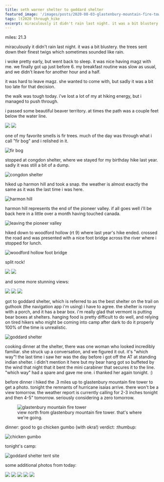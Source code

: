 ```yaml
---
title: seth warner shelter to goddard shelter
featured_image: '/images/posts/2020-08-03-glastenbury-mountain-fire-tower.jpeg'
tags: lt2020 through_hike
excerpt: miraculously it didn't rain last night. it was a bit blustery. the trees sent down their finest twigs which sometimes sounded like rain.
---
```


miles: 21.3

miraculously it didn't rain last night. it was a bit blustery. the trees sent down their finest twigs which sometimes sounded like rain.

i woke pretty early, but went back to sleep. it was nice having magz with me. we finally got up just before 6. my breakfast routine was slow as usual, and we didn't leave for another hour and a half.

it was hard to leave magz. she wanted to come with, but sadly it was a bit too late for that decision.

the walk was tough today. i've lost a lot of my at hiking energy, but i managed to push through.

i passed some beautiful beaver territory. at times the path was a couple feet below the water line.

<div class="gallery" data-columns="2">
	<img src="/images/posts/2020-08-03-beaver-1.jpeg">
	<img src="/images/posts/2020-08-03-beaver-2.jpeg">
</div>

one of my favorite smells is fir trees. much of the day was through what i call "fir bog" and i relished in it.

![fir bog](/images/posts/2020-08-03-fir-bog.jpeg)

stopped at congdon shelter, where we stayed for my birthday hike last year. sadly it was still a bit of a dump.

![congdon shelter](/images/posts/2020-08-03-congdon-shelter.jpeg)

hiked up harmon hill and took a snap. the weather is almost exactly the same as it was the last time i was here.

![harmon hill](/images/posts/2020-08-03-harmon-hill.jpeg)

harmon hill represents the end of the pioneer valley. if all goes well i'll be back here in a little over a month having touched canada.

![leaving the pioneer valley](/images/posts/2020-08-03-leaving-the-pioneer-valley.jpeg)

hiked down to woodford hollow (rt 9) where last year's hike ended. crossed the road and was presented with a nice foot bridge across the river where i stopped for lunch.

![woodford hollow foot bridge](/images/posts/2020-08-03-woodford-hollow-foot-bridge.jpeg)

split rock!

<div class="gallery" data-columns="2">
	<img src="/images/posts/2020-08-03-split-rock-1.jpeg">
	<img src="/images/posts/2020-08-03-split-rock-2.jpeg">
</div>

and some more stunning views:

<div class="gallery" data-columns="2">
	<img src="/images/posts/2020-08-03-power-lines.jpeg">
	<img src="/images/posts/2020-08-03-view-1.jpeg">
       <img src="/images/posts/2020-08-03-view-2.jpeg">
</div>

got to goddard shelter, which is referred to as the best shelter on the trail on guthook (the navigation app i'm using) i have to agree. the shelter is roomy with a porch, and it has a bear box. i'm really glad that vermont is putting bear boxes at shelters. hanging food is pretty difficult to do well, and relying on tired hikers who might be coming into camp after dark to do it properly 100%  of the time is unrealistic.

![goddard shelter](/images/posts/2020-08-03-goddard-shelter.jpeg)

cooking dinner at the shelter, there was one woman who looked incredibly familiar. she struck up a conversation, and we figured it out. it's "which way"! the last time i saw her was the day before i got off the AT at standing indian shelter. i didn't mention it here but my bear hang got so buffeted by the wind that night that it bent the mini carabiner that secures it to the line. "which way" had a spare and gave me one. i thanked her again tonight. :)

before dinner i hiked the .3 miles up to glastenbury mountain fire tower to get a photo. tonight the remnants of hurricane isaias arrive. there won't be a view tomorrow. the weather report is currently calling for 2-3 inches tonight and then 4-5" tomorrow. seriously considering a zero tomorrow.

<figure>
  <img src="/images/posts/2020-08-03-glastenbury-mountain-fire-tower.jpeg" alt="glastenbury mountain fire tower" />
  <figcaption>view north from glastenbury mountain fire tower. that's where we're going.</figcaption>
</figure>

dinner: good to go chicken gumbo (with okra!) verdict: :thumbup:

![chicken gumbo](/images/posts/2020-08-03-chicken-gumbo.jpeg)

tonight's camp:

![goddard shelter tent site](/images/posts/2020-08-03-goddard-tent-site.jpeg)

some additional photos from today:

<div class="gallery" data-columns="2">
	<img src="/images/posts/2020-08-03-pink-flowers.jpeg">
	<img src="/images/posts/2020-08-03-red-mushrooms.jpeg">
       <img src="/images/posts/2020-08-03-orange-mushroom.jpeg">
       <img src="/images/posts/2020-08-03-trail.jpeg">
       <img src="/images/posts/2020-08-03-painted-rock.jpeg">
</div>
